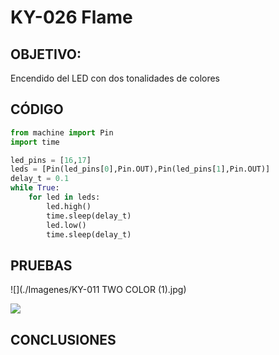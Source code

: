# KY-026 Flame

## OBJETIVO:

Encendido del LED con dos tonalidades de colores

## CÓDIGO
```python
from machine import Pin
import time

led_pins = [16,17]
leds = [Pin(led_pins[0],Pin.OUT),Pin(led_pins[1],Pin.OUT)]
delay_t = 0.1
while True:
    for led in leds:
        led.high()
        time.sleep(delay_t)
        led.low()
        time.sleep(delay_t)
```

## PRUEBAS

![](./Imagenes/KY-011 TWO COLOR (1).jpg)

![](./Imagenes/)

## CONCLUSIONES

